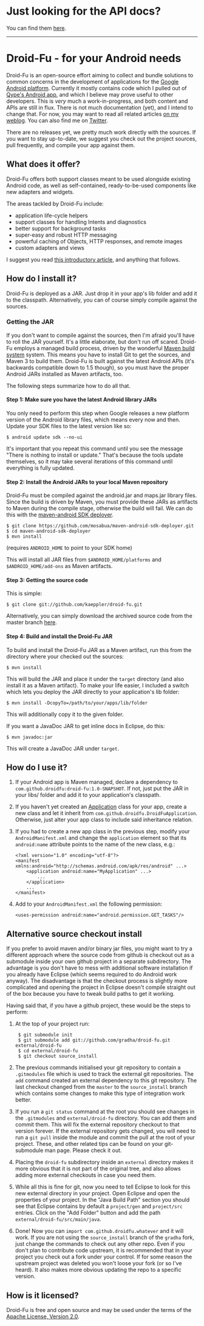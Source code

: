# Just looking for the API docs?

You can find them [here](http://kaeppler.github.com/droid-fu).

---

# Droid-Fu - for your Android needs

Droid-Fu is an open-source effort aiming to collect and bundle solutions to common concerns in the development of applications for the [Google Android platform](http://developer.android.com/index.html). Currently it mostly contains code which I pulled out of [Qype's Android app](http://www.qype.co.uk/go-mobile), and which I believe may prove useful to other developers. This is _very_ much a work-in-progress, and both content and APIs are still in flux. There is not much documentation (yet), and I intend to change that. For now, you may want to read all related articles [on my weblog](http://en.wordpress.com/tag/droid-fu/). You can also find me on [Twitter](http://twitter.com/twoofour).

There are no releases yet, we pretty much work directly with the sources. If you want to stay up-to-date, we suggest you check out the project sources, pull frequently, and compile your app against them.

## What does it offer?

Droid-Fu offers both support classes meant to be used alongside existing Android code, as well as self-contained, ready-to-be-used components like new adapters and widgets.

The areas tackled by Droid-Fu include:

  * application life-cycle helpers
  * support classes for handling Intents and diagnostics
  * better support for background tasks
  * super-easy and robust HTTP messaging
  * powerful caching of Objects, HTTP responses, and remote images
  * custom adapters and views

I suggest you read [this introductory article](http://brainflush.wordpress.com/2009/11/16/introducing-droid-fu-for-android-betteractivity-betterservice-and-betterasynctask/), and anything that follows.

## How do I install it?

Droid-Fu is deployed as a JAR. Just drop it in your app's lib folder and add it to the classpath. Alternatively, you can of course simply compile against the sources.

### Getting the JAR

If you don't want to compile against the sources, then I'm afraid you'll have to roll the JAR yourself. It's a little elaborate, but don't run off scared.
Droid-Fu employs a managed build process, driven by the wonderful [Maven build system](http://maven.apache.org) system.
This means you have to install Git to get the sources, and Maven 3 to build them.
Droid-Fu is built against the latest Android APIs (it's backwards compatible down to 1.5 though), so you must have the proper Android JARs installed as Maven artifacts, too.

The following steps summarize how to do all that.

#### Step 1: Make sure you have the latest Android library JARs

You only need to perform this step when Google releases a new platform version of the Android library files, which means every now and then.
Update your SDK files to the latest version like so:

    $ android update sdk --no-ui
    
It's important that you repeat this command until you see the message "There is nothing to install or update." That's because the tools update themselves,
so it may take several iterations of this command until everything is fully updated.

#### Step 2: Install the Android JARs to your local Maven repository

Droid-Fu must be compiled against the android.jar and maps.jar library files. Since the build is driven by Maven, you must provide these JARs as artifacts to Maven during the compile stage, otherwise the build will fail.
We can do this with the [maven-android SDK deployer](http://github.com/mosabua/maven-android-sdk-deployer).

    $ git clone https://github.com/mosabua/maven-android-sdk-deployer.git
    $ cd maven-android-sdk-deployer
    $ mvn install

(requires `ANDROID_HOME` to point to your SDK home)

This will install all JAR files from `$ANDROID_HOME/platforms` and `$ANDROID_HOME/add-ons` as Maven artifacts.

#### Step 3: Getting the source code

This is simple:

    $ git clone git://github.com/kaeppler/droid-fu.git

Alternatively, you can simply download the archived source code from the master branch [here](http://github.com/kaeppler/droid-fu/archives/master).

#### Step 4: Build and install the Droid-Fu JAR

To build and install the Droid-Fu JAR as a Maven artifact, run this from the directory where your checked out the sources:

    $ mvn install

This will build the JAR and place it under the `target` directory (and also install it as a Maven artifact).
To make your life easier, I included a switch which lets you deploy the JAR directly to your application's lib folder:

    $ mvn install -DcopyTo=/path/to/your/apps/lib/folder

This will additionally copy it to the given folder.

If you want a JavaDoc JAR to get inline docs in Eclipse, do this:

    $ mvn javadoc:jar

This will create a JavaDoc JAR under `target`.

## How do I use it?

1.  If your Android app is Maven managed, declare a dependency to `com.github.droidfu:droid-fu:1.0-SNAPSHOT`. If not, just put the JAR in your libs/ folder and add it to your application's classpath.

1.  If you haven't yet created an [Application](file:///home/matthias/devel/frameworks/android-sdk/docs/reference/android/app/Application.html) class for your app, create a new class and let it inherit from `com.github.droidfu.DroidFuApplication`. Otherwise, just alter your app class to include said inheritance relation.

1.  If you had to create a new app class in the previous step, modify your `AndroidManifest.xml` and change the `application` element so that its `android:name` attribute points to the name of the new class, e.g.:

        <?xml version="1.0" encoding="utf-8"?>
        <manifest xmlns:android="http://schemas.android.com/apk/res/android" ...>
            <application android:name="MyApplication" ...>
                ...
            </application>
            ...
        </manifest>

1.  Add to your `AndroidManifest.xml` the following permission:

        <uses-permission android:name="android.permission.GET_TASKS"/>

## Alternative source checkout install

If you prefer to avoid maven and/or binary jar files, you might want to try a different approach where the source code from github is checkout out as a submodule inside your own github project in a separate subdirectory. The advantage is you don't have to mess with additional software installation if you already have Eclipse (which seems required to do Android work anyway). The disadvantage is that the checkout process is slightly more complicated and opening the project in Eclipse doesn't compile straight out of the box because you have to tweak build paths to get it working.

Having said that, if you have a github project, these would be the steps to perform:

1. At the top of your project run:

        $ git submodule init
        $ git submodule add git://github.com/gradha/droid-fu.git external/droid-fu
        $ cd external/droid-fu
        $ git checkout source_install

1. The previous commands initialised your git repository to contain a `.gitmodules` file which is used to track the external git repositories. The `add` command created an external dependency to this git repository. The last checkout changed from the `master` to the `source_install` branch which contains some changes to make this type of integration work better.

1. If you run a `git status` command at the root you should see changes in the `.gitmodules` and `external/droid-fu` directory. You can add them and commit them. This will fix the external repository checkout to that version forever. If the external repository gets changed, you will need to run a `git pull` inside the module and commit the pull at the root of your project. These, and other related tips can be found on your git-submodule man page. Please check it out.

1. Placing the `droid-fu` subdirectory inside an `external` directory makes it more obvious that it is not part of the original tree, and also allows adding more external checkouts in case you need them.

1. While all this is fine for git, now you need to tell Eclipse to look for this new external directory in your project. Open Eclipse and open the properties of your project. In the "Java Build Path" section you should see that Eclipse contains by default a `project/gen` and `project/src` entries. Click on the "Add Folder" button and add the path `external/droid-fu/src/main/java`.

1. Done! Now you can `import com.github.droidfu.whatever` and it will work. If you are not using the `source_install` branch of the `gradha` fork, just change the commands to check out any other repo. Even if you don't plan to contribute code upstream, it is recommended that in your project you check out a fork under your control. If for some reason the upstream project was deleted you won't loose your fork (or so I've heard). It also makes more obvious updating the repo to a specific version.


## How is it licensed?

Droid-Fu is free and open source and may be used under the terms of the [Apache License, Version 2.0](http://www.apache.org/licenses/LICENSE-2.0).

